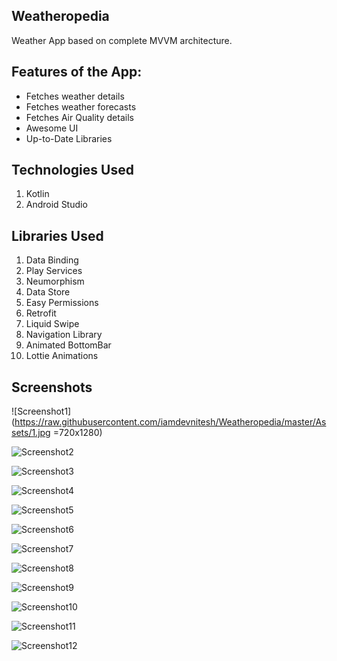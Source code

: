 ## Weatheropedia
Weather App based on complete MVVM architecture.

## Features of the App:
* Fetches weather details
* Fetches weather forecasts
* Fetches Air Quality details
* Awesome UI
* Up-to-Date Libraries

## Technologies Used
1. Kotlin
2. Android Studio

## Libraries Used
1. Data Binding
2. Play Services
3. Neumorphism
4. Data Store
5. Easy Permissions
6. Retrofit
7. Liquid Swipe
8. Navigation Library
9. Animated BottomBar
10. Lottie Animations

## Screenshots
![Screenshot1](https://raw.githubusercontent.com/iamdevnitesh/Weatheropedia/master/Assets/1.jpg =720x1280)

![Screenshot2](https://raw.githubusercontent.com/iamdevnitesh/Weatheropedia/master/Assets/2.jpg)

![Screenshot3](https://raw.githubusercontent.com/iamdevnitesh/Weatheropedia/master/Assets/3.jpg)

![Screenshot4](https://raw.githubusercontent.com/iamdevnitesh/Weatheropedia/master/Assets/4.jpg)

![Screenshot5](https://raw.githubusercontent.com/iamdevnitesh/Weatheropedia/master/Assets/5.jpg)

![Screenshot6](https://raw.githubusercontent.com/iamdevnitesh/Weatheropedia/master/Assets/6.jpg)

![Screenshot7](https://raw.githubusercontent.com/iamdevnitesh/Weatheropedia/master/Assets/7.jpg)

![Screenshot8](https://raw.githubusercontent.com/iamdevnitesh/Weatheropedia/master/Assets/8.jpg)

![Screenshot9](https://raw.githubusercontent.com/iamdevnitesh/Weatheropedia/master/Assets/9.jpg)

![Screenshot10](https://raw.githubusercontent.com/iamdevnitesh/Weatheropedia/master/Assets/10.jpg)

![Screenshot11](https://raw.githubusercontent.com/iamdevnitesh/Weatheropedia/master/Assets/11.jpg)

![Screenshot12](https://raw.githubusercontent.com/iamdevnitesh/Weatheropedia/master/Assets/12.jpg)
